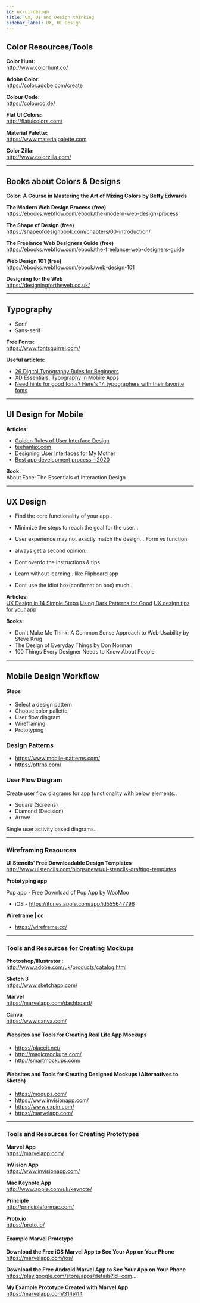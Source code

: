 ```yaml
---
id: ux-ui-design
title: UX, UI and Design thinking
sidebar_label: UX, UI Design
---
```


## Color Resources/Tools

**Color Hunt:**  
http://www.colorhunt.co/

**Adobe Color:**  
https://color.adobe.com/create

**Colour Code:**   
https://colourco.de/

**Flat UI Colors:**  
http://flatuicolors.com/

**Material Palette:**  
https://www.materialpalette.com

**Color Zilla:**  
http://www.colorzilla.com/

--- 

## Books about Colors & Designs
 
**Color: A Course in Mastering the Art of Mixing Colors by Betty Edwards**  

**The Modern Web Design Process (free)**  
https://ebooks.webflow.com/ebook/the-modern-web-design-process 

**The Shape of Design (free)**  
https://shapeofdesignbook.com/chapters/00-introduction/ 

**The Freelance Web Designers Guide (free)**  
https://ebooks.webflow.com/ebook/the-freelance-web-designers-guide 

**Web Design 101 (free)**  
https://ebooks.webflow.com/ebook/web-design-101

**Designing for the Web**  
https://designingfortheweb.co.uk/

--- 

## Typography

- Serif
- Sans-serif

**Free Fonts:**  
https://www.fontsquirrel.com/


**Useful articles:**  
- [26 Digital Typography Rules for Beginners](https://medium.com/product-design-ux-ui/26-digital-typography-rules-for-beginners-a04c6a5aaff3#.10tgnccvf)
- [XD Essentials: Typography in Mobile Apps](https://medium.com/thinking-design/xd-essentials-typography-in-mobile-apps-7048abfb1cc5#.tu3y5hv6z)
- [Need hints for good fonts? Here's 14 typographers with their favorite fonts](https://www.canva.com/learn/distinguished-typographers-share-their-favorite-fonts/)

---

## UI Design for Mobile

**Articles:**  
- [Golden Rules of User Interface Design](https://uxplanet.org/golden-rules-of-user-interface-design-19282aeb06b#.kfznrp77q)
- [teehanlax.com](https://www.teehanlax.com/story/medium/)
- [Designing User Interfaces for My Mother](https://medium.com/@TGines/designing-user-interfaces-for-your-mother-dd45ec50f7b0#.j4bcs8rto)
- [Best app development process - 2020](https://habr.com/en/post/477504/)

**Book:**  
About Face: The Essentials of Interaction Design

---

## UX Design

- Find the core functionality of your app..  
- Minimize the steps to reach the goal for the user...  

- User experience may not exactly match the design...  Form vs function
- always get a second opinion.. 

- Dont overdo the instructions & tips
- Learn without learning.. like Flipboard app

- Dont use the idiot box(confirmation box) much.. 

**Articles:**  
[UX Design in 14 Simple Steps](https://medium.theuxblog.com/ux-design-in-14-simple-steps-b8a0f2780769#.8a8x7xvj4)
[Using Dark Patterns for Good](https://www.uxbooth.com/articles/using-dark-patterns-for-good/)
[UX design tips for your app](https://medium.com/@InVisionApp/ux-design-tips-for-your-app-8203107c77eb#.sjnw03a9t)

**Books:**  
- Don't Make Me Think: A Common Sense Approach to Web Usability by Steve Krug
- The Design of Everyday Things by Don Norman
- 100 Things Every Designer Needs to Know About People

---

## Mobile Design Workflow

#### Steps
- Select a design pattern
- Choose color pallette
- User flow diagram
- Wireframing
- Prototyping

### Design Patterns

- https://www.mobile-patterns.com/
- https://pttrns.com/


### User Flow Diagram

Create user flow diagrams for app functionality with below elements..   

- Square  (Screens)
- Diamond  (Decision)
- Arrow    

Single user activity based diagrams..

---

### Wireframing Resources 

**UI Stencils' Free Downloadable Design Templates**  
http://www.uistencils.com/blogs/news/ui-stencils-drafting-templates

**Prototyping app**  

Pop app - Free Download of Pop App by WooMoo

- iOS - https://itunes.apple.com/app/id555647796

**Wireframe | cc**  
- https://wireframe.cc/

---

### Tools and Resources for Creating Mockups

**Photoshop/Illustrator :**  
http://www.adobe.com/uk/products/catalog.html

**Sketch 3**  
https://www.sketchapp.com/

**Marvel**  
https://marvelapp.com/dashboard/

**Canva**  
https://www.canva.com/


#### Websites and Tools for Creating Real Life App Mockups
- https://placeit.net/
- http://magicmockups.com/
- http://smartmockups.com/


#### Websites and Tools for Creating Designed Mockups (Alternatives to Sketch)

- https://moqups.com/
- https://www.invisionapp.com/
- https://www.uxpin.com/
- https://marvelapp.com/

---

### Tools and Resources for Creating Prototypes

**Marvel App**  
https://marvelapp.com/

**InVision App**  
https://www.invisionapp.com/

**Mac Keynote App**  
http://www.apple.com/uk/keynote/

**Principle**  
http://principleformac.com/

**Proto.io**  
https://proto.io/


#### Example Marvel Prototype

**Download the Free iOS Marvel App to See Your App on Your Phone**  
https://marvelapp.com/ios/

**Download the Free Android Marvel App to See Your App on Your Phone**  
https://play.google.com/store/apps/details?id=com....

**My Example Prototype Created with Marvel App**  
https://marvelapp.com/314j414

